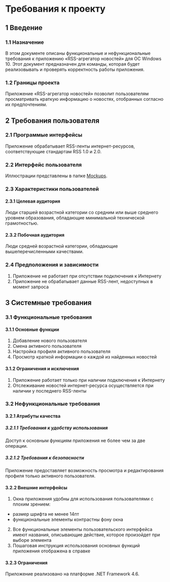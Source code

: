 # Требования к проекту
## 1 Введение
### 1.1 Назначение
В этом документе описаны функциональные и нефункциональные требования к приложению «RSS-агрегатор новостей» для ОС Windows 10. Этот документ предназначен для команды, которая будет реализовывать и проверять корректность работы приложения. 
### 1.2 Границы проекта
Приложение «RSS-агрегатор новостей» позволит пользователям просматривать краткую информацию о новостях, отобранных согласно их предпочтениям.
## 2 Требования пользователя
### 2.1 Программые интерфейсы
Приложение обрабатывает RSS-ленты интернет-ресурсов, соответствующие стандартам RSS 1.0 и 2.0. 
### 2.2 Интерфейс пользователя
Иллюстрации представлены в папке [Mockups](https://github.com/LizaChehovich/TRTPO-Project/tree/master/Mockups).
### 2.3 Характеристики пользователей
#### 2.3.1 Целевая аудитория
Люди старшей возрастной категории со средним или выше среднего уровнем образования, обладающие минимальной технической грамотностью.
#### 2.3.2 Побочная аудитория
Люди средней возрастной категории, обладающие вышеперечисленными качествами.
### 2.4 Предположения и зависимости
1. Приложение не работает при отсутствии подключения к Интернету
2. Приложение не обрабатывает данные RSS-лент, недоступных в момент запроса
## 3 Системные требования
### 3.1 Функциональные требования
#### 3.1.1 Основные функции
1. Добавление нового пользователя
2. Смена активного пользователя
3. Настройка профиля активного пользователя
4. Просмотр краткой информации о каждой из найденных новостей
#### 3.1.2 Ограничения и исключения
1. Приложение работает только при наличии подключения к Интернету
2. Отслеживание новостей интернет-ресурса осуществляется при наличии у последнего RSS-ленты 
### 3.2 Нефункциональные требования
#### 3.2.1 Атрибуты качества
##### 3.2.1.1 Требования к удобству использования
Доступ к основным функциям приложения не более чем за две операции.
##### 3.2.1.2 Требования к безопасности
Приложение предоставляет возможность просмотра и редактирования профиля только активного пользователя.
#### 3.2.2 Внешние интерфейсы
1. Окна приложения удобны для использования пользователями с плохим зрением:
  * размер шрифта не менее 14пт
  * функциональные элементы контрастны фону окна
2. Все функциональные элементы пользовательского интерфейса имеют названия, описывающие действие, которое произойдет при выборе элемента
3. Пошаговая инструкция использования основных функций приложения отображена в справке
#### 3.2.3 Ограничения
Приложение реализовано на платформе .NET Framework 4.6.
